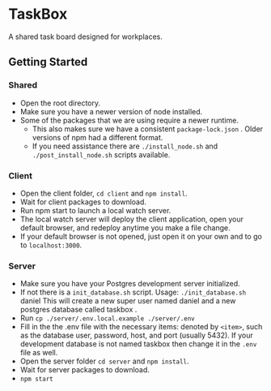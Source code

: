 # TaskBox

A shared task board designed for workplaces.

## Getting Started

### Shared

- Open the root directory.
- Make sure you have a newer version of node installed.
- Some of the packages that we are using require a newer runtime.
  - This also makes sure we have a consistent `package-lock.json` . Older versions of npm had a different format.
  - If you need assistance there are `./install_node.sh`  and `./post_install_node.sh` scripts available.

### Client
- Open the client folder, `cd client` and `npm install`.
- Wait for client packages to download.
- Run npm start to launch a local watch server.
- The local watch server will deploy the client application, open your default browser, and redeploy anytime you make a file change.
- If your default browser is not opened, just open it on your own and to go to `localhost:3000`.

### Server

- Make sure you have your Postgres development server initialized.
- If not there is a `init_database.sh` script. Usage: `./init_database.sh` daniel This will create a new super user named daniel and a new postgres database called taskbox .
- Run `cp ./server/.env.local.example ./server/.env`
- Fill in the the .env file with the necessary items: denoted by `<item>`, such as the database user, password, host, and port (usually 5432). If your development database is not named taskbox then change it in the `.env` file as well.
- Open the server folder `cd server` and `npm install`.
- Wait for server packages to download.
- `npm start`
